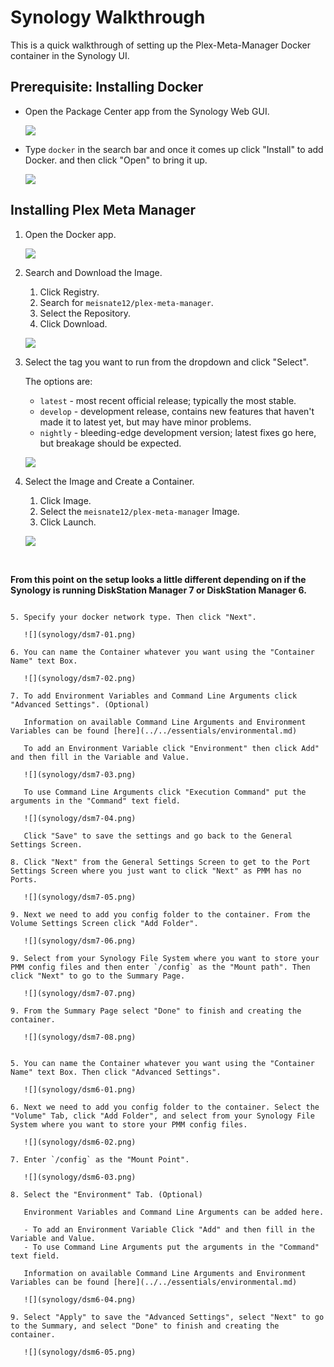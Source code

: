 # Synology Walkthrough

This is a quick walkthrough of setting up the Plex-Meta-Manager Docker container in the Synology UI.

## Prerequisite: Installing Docker

* Open the Package Center app from the Synology Web GUI.

   ![](synology/synology-01.png)

* Type `docker` in the search bar and once it comes up click "Install" to add Docker. and then click "Open" to bring it up.

   ![](synology/synology-02.png)

## Installing Plex Meta Manager

1. Open the Docker app.

   ![](synology/synology-03.png)

2. Search and Download the Image.
   1. Click Registry.
   2. Search for `meisnate12/plex-meta-manager`.
   3. Select the Repository.
   4. Click Download.

   ![](synology/synology-04.png)

3. Select the tag you want to run from the dropdown and click "Select".

   The options are:
    - `latest` - most recent official release; typically the most stable.
    - `develop` - development release, contains new features that haven't made it to latest yet, but may have minor problems.
    - `nightly` - bleeding-edge development version; latest fixes go here, but breakage should be expected.

   ![](synology/synology-05.png)

4. Select the Image and Create a Container.
   1. Click Image.
   2. Select the `meisnate12/plex-meta-manager` Image.
   4. Click Launch.

   ![](synology/synology-06.png)

<br>

**From this point on the setup looks a little different depending on if the Synology is running DiskStation Manager 7 or DiskStation Manager 6.**

````{tab} DiskStation Manager 7

5. Specify your docker network type. Then click "Next".

   ![](synology/dsm7-01.png)

6. You can name the Container whatever you want using the "Container Name" text Box.

   ![](synology/dsm7-02.png)

7. To add Environment Variables and Command Line Arguments click "Advanced Settings". (Optional)

   Information on available Command Line Arguments and Environment Variables can be found [here](../../essentials/environmental.md)

   To add an Environment Variable click "Environment" then click Add" and then fill in the Variable and Value.

   ![](synology/dsm7-03.png)

   To use Command Line Arguments click "Execution Command" put the arguments in the "Command" text field.

   ![](synology/dsm7-04.png)

   Click "Save" to save the settings and go back to the General Settings Screen.

8. Click "Next" from the General Settings Screen to get to the Port Settings Screen where you just want to click "Next" as PMM has no Ports.

   ![](synology/dsm7-05.png)

9. Next we need to add you config folder to the container. From the Volume Settings Screen click "Add Folder".

   ![](synology/dsm7-06.png)

9. Select from your Synology File System where you want to store your PMM config files and then enter `/config` as the "Mount path". Then click "Next" to go to the Summary Page.

   ![](synology/dsm7-07.png)

9. From the Summary Page select "Done" to finish and creating the container.

   ![](synology/dsm7-08.png)

````
````{tab} DiskStation Manager 6

5. You can name the Container whatever you want using the "Container Name" text Box. Then click "Advanced Settings".

   ![](synology/dsm6-01.png)

6. Next we need to add you config folder to the container. Select the "Volume" Tab, click "Add Folder", and select from your Synology File System where you want to store your PMM config files.

   ![](synology/dsm6-02.png)

7. Enter `/config` as the "Mount Point".

   ![](synology/dsm6-03.png)

8. Select the "Environment" Tab. (Optional)
   
   Environment Variables and Command Line Arguments can be added here.

   - To add an Environment Variable Click "Add" and then fill in the Variable and Value.
   - To use Command Line Arguments put the arguments in the "Command" text field.

   Information on available Command Line Arguments and Environment Variables can be found [here](../../essentials/environmental.md)

   ![](synology/dsm6-04.png)

9. Select "Apply" to save the "Advanced Settings", select "Next" to go to the Summary, and select "Done" to finish and creating the container.

   ![](synology/dsm6-05.png)
   
````

